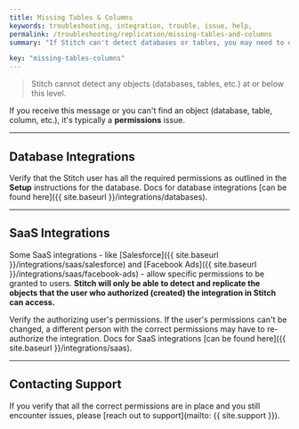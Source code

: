```yaml
---
title: Missing Tables & Columns
keywords: troubleshooting, integration, trouble, issue, help,
permalink: /troubleshooting/replication/missing-tables-and-columns
summary: "If Stitch can't detect databases or tables, you may need to double-check your user's permission settings."

key: "missing-tables-columns"
---
```


> Stitch cannot detect any objects (databases, tables, etc.) at or below this level.

If you receive this message or you can't find an object (database, table, column, etc.), it's typically a **permissions** issue.

---

## Database Integrations
Verify that the Stitch user has all the required permissions as outlined in the **Setup** instructions for the database. Docs for database integrations [can be found here]({{ site.baseurl }}/integrations/databases).

---

## SaaS Integrations

Some SaaS integrations - like [Salesforce]({{ site.baseurl }}/integrations/saas/salesforce) and [Facebook Ads]({{ site.baseurl }}/integrations/saas/facebook-ads) - allow specific permissions to be granted to users. **Stitch will only be able to detect and replicate the objects that the user who authorized (created) the integration in Stitch can access.**

Verify the authorizing user's permissions. If the user's permissions can't be changed, a different person with the correct permissions may have to re-authorize the integration. Docs for SaaS integrations [can be found here]({{ site.baseurl }}/integrations/saas).

---

## Contacting Support

If you verify that all the correct permissions are in place and you still encounter issues, please [reach out to support](mailto: {{ site.support }}).